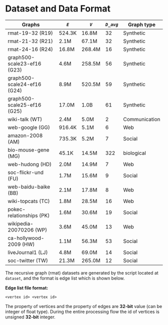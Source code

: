 # Dataset and Data Format


| Graphs  | *```E```* | *```V```*  | *```D_avg```* | Graph type |
|--------|-----------|------------|-------------|------------ |
| rmat-19-32 (R19)  | 524.3K | 16.8M | 32 | Synthetic |
| rmat-21-32 (R21)  | 2.1M | 67.1M | 32 | Synthetic |
| rmat-24-16 (R24)  | 16.8M | 268.4M | 16 | Synthetic |
| graph500-scale23-ef16 (G23)  | 4.6M | 258.5M | 56 | Synthetic |
| graph500-scale24-ef16 (G24)  | 8.9M | 520.5M | 59 | Synthetic |
| graph500-scale25-ef16 (G25)  | 17.0M | 1.0B | 61 | Synthetic |
| wiki-talk (WT)  | 2.4M | 5.0M | 2 | Communication |
| web-google (GG)  | 916.4K | 5.1M | 6 | Web |
| amazon-2008 (AM)  | 735.3K | 5.2M | 7  | Social |
| bio-mouse-gene (MG)  | 45.1K | 14.5M | 322 | biological |
| web-hudong (HD)  | 2.0M | 14.9M | 7 | Web |
| soc-flickr-und (FU)  | 1.7M | 15.6M | 9 | Social |
| web-baidu-baike (BB)  | 2.1M | 17.8M | 8 | Web |
| wiki-topcats (TC)  | 1.8M | 28.5M | 16 | Web |
| pokec-relationships (PK)  | 1.6M | 30.6M | 19 | Social |
| wikipedia-20070206 (WP)  | 3.6M | 45.0M | 13 | Web |
| ca-hollywood-2009 (HW)  | 1.1M | 56.3M | 53 | Social |
| liveJournal1 (LJ)  | 4.8M | 69.0M | 14 | Social |
| soc-twitter (TW)  | 21.3M | 265.0M | 12 | Social |


The recursive graph (rmat) datasets are generated by the script located at ```dataset```, and the format is edge list which is shown below.

**Edge list file format:**
```
<vertex id> <vertex id>
```

The property of vertices and the property of edges are __32-bit__ value (can be integer of float type). During the entire processing flow the id of vertices is unsigned __32-bit__ integer.
